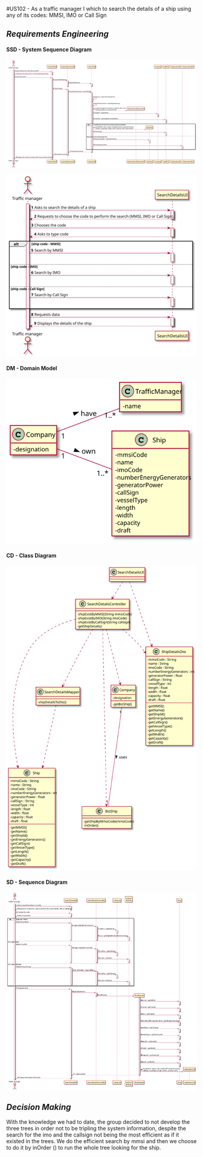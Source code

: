 #US102 - As a traffic manager I which to search the details of a ship using any of its codes: MMSI, IMO or Call Sign

## *Requirements Engineering*
#### SSD - System Sequence Diagram
![AA](docs/US101/US101_SD.svg)


![SSD_US102](US102_SSD.svg)
#### DM - Domain Model
![DM_US102](US102_DM.svg)
#### CD - Class Diagram
![CD_US102](US102_CD.svg)
#### SD - Sequence Diagram
![SD_US102](US102_SD.svg)

## *Decision Making*
With the knowledge we had to date, the group decided to not develop the three trees in order not to be tripling the system information, despite the search for the imo and the callsign not being the most efficient as if it existed in the trees. We do the efficient search by mmsi and then we choose to do it by inOrder () to run the whole tree looking for the ship.

